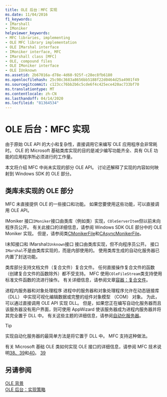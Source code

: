 ```yaml
---
title: OLE 后台：MFC 实现
ms.date: 11/04/2016
f1_keywords:
- IMarshall
- IMoniker
helpviewer_keywords:
- MFC libraries, implementing
- OLE MFC library implementation
- OLE IMarshal interface
- IMoniker interface, MFC
- IMarshall class [MFC]
- OLE, compound files
- OLE IMoniker interface
- OLE IUnknown
ms.assetid: 2b67016a-d78e-4d60-925f-c28ec8fb6180
ms.openlocfilehash: 25c98c3683a8656bb5188f22d0464d25a4901f49
ms.sourcegitcommit: c123cc76bb2b6c5cde6f4c425ece420ac733bf70
ms.translationtype: MT
ms.contentlocale: zh-CN
ms.lasthandoff: 04/14/2020
ms.locfileid: "81364534"
---
```

# <a name="ole-background-mfc-implementation"></a>OLE 后台：MFC 实现

由于原始 OLE API 的大小和复杂性，直接调用它来编写 OLE 应用程序会非常耗时。 OLE 的 Microsoft 基础类库实现的目的是减少编写功能齐全、具有 OLE 功能的应用程序所必须进行的工作量。

本文将介绍 MFC 中尚未实现的部分 OLE API。 讨论还解释了实现的内容如何映射到 Windows SDK 的 OLE 部分。

## <a name="portions-of-ole-not-implemented-by-the-class-library"></a><a name="_core_portions_of_ole_not_implemented_by_the_class_library"></a>类库未实现的 OLE 部分

MFC 未直接提供 OLE 的一些接口和功能。 如果您要使用这些功能，可以直接调用 OLE API。

IMoniker 接口`IMoniker`接口由类库（例如类）实现，`COleServerItem`但以前未向程序员公开。 有关此接口的详细信息，请参阅 Windows SDK OLE 部分中的 OLE Moniker 实现。 但是，请参阅类[CMonikerFile](../mfc/reference/cmonikerfile-class.md)和[CAsyncMonikerFile](../mfc/reference/casyncmonikerfile-class.md)。

I未知接口和 IMarshal`IUnknown`接口 接口由类库实现，但不向程序员公开。 接口`IMarshal`不是由类库实现的，而是内部使用的。 使用类库生成的自动化服务器已内置了封送功能。

类库部分支持文档文件（复合文件）复合文件。 任何直接操作复合文件的函数（创建复合文件的函数除外）都不受支持。 MFC 使用`COleFileStream`类支持使用标准文件函数的流进行操作。 有关详细信息，请参阅文章[容器：复合文件](../mfc/containers-compound-files.md)。

进程内服务器和对象处理程序 进程中的服务器和对象处理程序允许在动态链接库 （DLL） 中实现可视化编辑数据或完整的组件对象模型 （COM） 对象。 为此，可以通过直接调用 OLE API 实现 DLL。 但是，如果您正在编写自动化服务器而且该服务器没有用户界面，则可使用 AppWizard 使该服务器成为进程内服务器并将其完全置于 DLL 中。 有关这些主题的详细信息，请参阅[自动化服务器](../mfc/automation-servers.md)。

> [!TIP]
> 实现自动化服务器的最简单方法是将它置于 DLL 中。 MFC 支持这种做法。

有关 Microsoft 基础 OLE 类如何实现 OLE 接口的详细信息，请参阅 MFC 技术说明[38、39](../mfc/tn038-mfc-ole-iunknown-implementation.md)和[40](../mfc/tn040-mfc-ole-in-place-resizing-and-zooming.md)。 [39](../mfc/tn039-mfc-ole-automation-implementation.md)

## <a name="see-also"></a>另请参阅

[OLE 背景](../mfc/ole-background.md)<br/>
[OLE 后台：实现策略](../mfc/ole-background-implementation-strategies.md)
